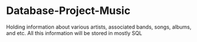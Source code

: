 # Database-Project-Music
Holding information about various artists, associated bands, songs, albums, and etc. All this information will be stored in mostly SQL 
